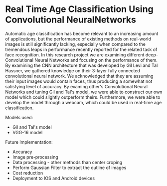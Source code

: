 # Real Time Age Classification Using Convolutional NeuralNetworks


Automatic age classification has become relevant to an increasing amount of applications, but the performance of existing methods on real-world images is still significantly lacking, especially when compared to the tremendous leaps in performance recently reported for the related task of face recognition. 
In this research project we are examining different deep-Convolutional Neural Networks and focusing on the performance of them. By examining the CNN architecture that was developed by Gil Levi and Tal Hassner, we gathered knowledge on their 3-layer fully connected convolutional neural network. We acknowledged that they are assuming their input images would contain faces, thus producing a somewhat not satisfying level of accuracy. 
By examing other's Convolutional Neural Networks and tuning Gil and Tal's model, we were able to construct our own model which could slightly outperform theirs. Furthermore, we were able to develop the model through a webcam, which could be used in real-time age classification. 

Models used:
* Gil and Tal's model
* VGG-16 model

Future Implementation: 
* Accuracy
* Image pre-processing
* Data processing - other methods than center croping
* Perform Gaussian Filter to extract the outline of images
* Cost reduction
* Deployment to IOS and Android devices